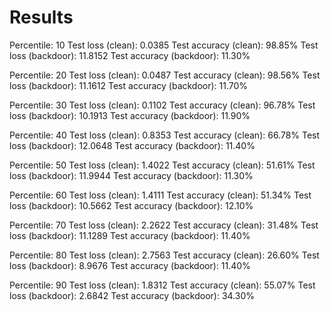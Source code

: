 # Results

Percentile:  10
Test loss (clean): 0.0385
Test accuracy (clean): 98.85%
Test loss (backdoor): 11.8152
Test accuracy (backdoor): 11.30%

Percentile:  20
Test loss (clean): 0.0487
Test accuracy (clean): 98.56%
Test loss (backdoor): 11.1612
Test accuracy (backdoor): 11.70%

Percentile:  30
Test loss (clean): 0.1102
Test accuracy (clean): 96.78%
Test loss (backdoor): 10.1913
Test accuracy (backdoor): 11.90%

Percentile:  40
Test loss (clean): 0.8353
Test accuracy (clean): 66.78%
Test loss (backdoor): 12.0648
Test accuracy (backdoor): 11.40%

Percentile:  50
Test loss (clean): 1.4022
Test accuracy (clean): 51.61%
Test loss (backdoor): 11.9944
Test accuracy (backdoor): 11.30%

Percentile:  60
Test loss (clean): 1.4111
Test accuracy (clean): 51.34%
Test loss (backdoor): 10.5662
Test accuracy (backdoor): 12.10%

Percentile:  70
Test loss (clean): 2.2622
Test accuracy (clean): 31.48%
Test loss (backdoor): 11.1289
Test accuracy (backdoor): 11.40%

Percentile:  80
Test loss (clean): 2.7563
Test accuracy (clean): 26.60%
Test loss (backdoor): 8.9676
Test accuracy (backdoor): 11.40%

Percentile:  90
Test loss (clean): 1.8312
Test accuracy (clean): 55.07%
Test loss (backdoor): 2.6842
Test accuracy (backdoor): 34.30%
